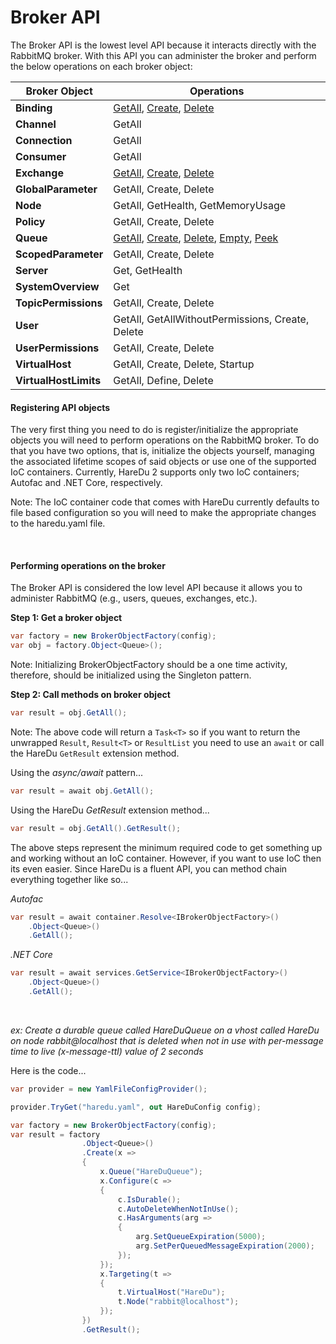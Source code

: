 # Broker API

The Broker API is the lowest level API because it interacts directly with the RabbitMQ broker. With this API you can administer the broker and perform the below operations on each broker object:

| Broker Object | Operations |
|---| --- |
| **Binding** | [GetAll](https://github.com/ahives/HareDu2/blob/master/docs/binding-get.md), [Create](https://github.com/ahives/HareDu2/blob/master/docs/binding-create.md), [Delete](https://github.com/ahives/HareDu2/blob/master/docs/binding-delete.md) |
| **Channel** | GetAll |
| **Connection** | GetAll |
| **Consumer** | GetAll |
| **Exchange** | [GetAll](https://github.com/ahives/HareDu2/blob/master/docs/exchange-get.md), [Create](https://github.com/ahives/HareDu2/blob/master/docs/exchange-create.md), [Delete](https://github.com/ahives/HareDu2/blob/master/docs/exchange-delete.md) |
| **GlobalParameter** | GetAll, Create, Delete |
| **Node** | GetAll, GetHealth, GetMemoryUsage |
| **Policy** | GetAll, Create, Delete |
| **Queue** | [GetAll](https://github.com/ahives/HareDu2/blob/master/docs/queue-get.md), [Create](https://github.com/ahives/HareDu2/blob/master/docs/queue-create.md), [Delete](https://github.com/ahives/HareDu2/blob/master/docs/queue-delete.md), [Empty](https://github.com/ahives/HareDu2/blob/master/docs/queue-empty.md), [Peek](https://github.com/ahives/HareDu2/blob/master/docs/queue-peek.md) |
| **ScopedParameter** | GetAll, Create, Delete |
| **Server**  | Get, GetHealth |
| **SystemOverview** | Get |
| **TopicPermissions** | GetAll, Create, Delete |
| **User** | GetAll, GetAllWithoutPermissions, Create, Delete |
| **UserPermissions** | GetAll, Create, Delete |
| **VirtualHost** | GetAll, Create, Delete, Startup |
| **VirtualHostLimits** | GetAll, Define, Delete |

#### Registering API objects
The very first thing you need to do is register/initialize the appropriate objects you will need to perform operations on the RabbitMQ broker. To do that you have two options, that is, initialize the objects yourself, managing the associated lifetime scopes of said objects or use one of the supported IoC containers. Currently, HareDu 2 supports only two IoC containers; Autofac and .NET Core, respectively.

Note: The IoC container code that comes with HareDu currently defaults to file based configuration so you will need to make the appropriate changes to the haredu.yaml file.

<br>

#### Performing operations on the broker
The Broker API is considered the low level API because it allows you to administer RabbitMQ (e.g., users, queues, exchanges, etc.).

**Step 1: Get a broker object**
```csharp
var factory = new BrokerObjectFactory(config);
var obj = factory.Object<Queue>();
```
Note: Initializing BrokerObjectFactory should be a one time activity, therefore, should be initialized using the Singleton pattern.

**Step 2: Call methods on broker object**
```csharp
var result = obj.GetAll();
```

Note: The above code will return a `Task<T>` so if you want to return the unwrapped ```Result```, ```Result<T>``` or ```ResultList``` you need to use an ```await``` or call the HareDu ```GetResult``` extension method.

Using the *async/await* pattern...
```csharp
var result = await obj.GetAll();
```

Using the HareDu *GetResult* extension method...
```csharp
var result = obj.GetAll().GetResult();
```

The above steps represent the minimum required code to get something up and working without an IoC container. However, if you want to use IoC then its even easier. Since HareDu is a fluent API, you can method chain everything together like so...

*Autofac*
```csharp
var result = await container.Resolve<IBrokerObjectFactory>()
    .Object<Queue>()
    .GetAll();
```

*.NET Core*
```csharp
var result = await services.GetService<IBrokerObjectFactory>()
    .Object<Queue>()
    .GetAll();
```

<br>

*ex: Create a durable queue called *HareDuQueue* on a vhost called *HareDu* on node *rabbit@localhost* that is deleted when not in use with per-message time to live (x-message-ttl) value of 2 seconds*

Here is the code...

```csharp
var provider = new YamlFileConfigProvider();

provider.TryGet("haredu.yaml", out HareDuConfig config);

var factory = new BrokerObjectFactory(config);
var result = factory
                .Object<Queue>()
                .Create(x =>
                {
                    x.Queue("HareDuQueue");
                    x.Configure(c =>
                    {
                        c.IsDurable();
                        c.AutoDeleteWhenNotInUse();
                        c.HasArguments(arg =>
                        {
                            arg.SetQueueExpiration(5000);
                            arg.SetPerQueuedMessageExpiration(2000);
                        });
                    });
                    x.Targeting(t =>
                    {
                        t.VirtualHost("HareDu");
                        t.Node("rabbit@localhost");
                    });
                })
                .GetResult();
```

